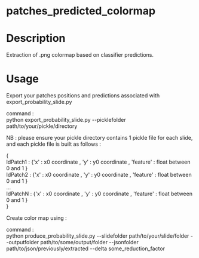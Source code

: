 # patches_predicted_colormap

# Description

Extraction of .png colormap based on classifier predictions.

# Usage

Export your patches positions and predictions associated with export_probability_slide.py

command : <br/>python export_probability_slide.py --picklefolder path/to/your/pickle/directory

NB : please ensure your pickle directory contains 1 pickle file for each slide, and each pickle file is built as follows :

{ <br/>
IdPatch1 : {'x' : x0 coordinate , 'y' : y0 coordinate , 'feature' : float between 0 and 1 }<br/>
IdPatch2 : {'x' : x0 coordinate , 'y' : y0 coordinate , 'feature' : float between 0 and 1 }<br/>
...<br/>
IdPatchN : {'x' : x0 coordinate , 'y' : y0 coordinate , 'feature' : float between 0 and 1 }<br/> 
}

Create color map using : <br/>

command : <br/>python produce_probability_slide.py --slidefolder path/to/your/slide/folder --outputfolder path/to/some/output/folder --jsonfolder path/to/json/previously/extracted --delta some_reduction_factor
